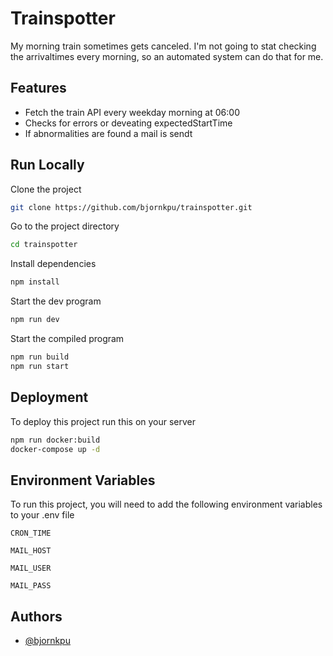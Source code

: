 # Trainspotter

My morning train sometimes gets canceled. I'm not going to stat checking the arrivaltimes every morning, so an automated system can do that for me.


## Features

- Fetch the train API every weekday morning at 06:00
- Checks for errors or deveating expectedStartTime
- If abnormalities are found a mail is sendt


## Run Locally

Clone the project

```bash
git clone https://github.com/bjornkpu/trainspotter.git
```

Go to the project directory

```bash
cd trainspotter
```

Install dependencies

```bash
npm install
```

Start the dev program

```bash
npm run dev
```

Start the compiled program

```bash
npm run build
npm run start
```


## Deployment

To deploy this project run this on your server

```bash
npm run docker:build
docker-compose up -d
```


## Environment Variables

To run this project, you will need to add the following environment variables to your .env file

`CRON_TIME`

`MAIL_HOST`

`MAIL_USER`

`MAIL_PASS`


## Authors

- [@bjornkpu](https://www.github.com/bjornkpu)

